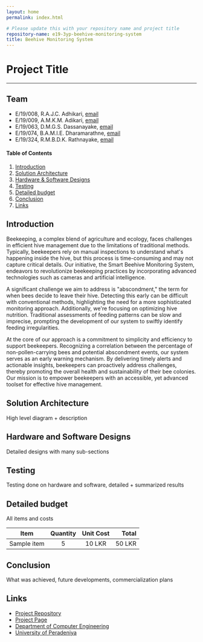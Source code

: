 ```yaml
---
layout: home
permalink: index.html

# Please update this with your repository name and project title
repository-name: e19-3yp-beehive-monitoring-system
title: Beehive Monitoring System
---
```


[comment]: # "This is the standard layout for the project, but you can clean this and use your own template"

# Project Title

---

## Team
-  E/19/008, R.A.J.C. Adhikari, [email](mailto:e19008@eng.pdn.ac.lk)
-  E/19/009, A.M.K.M. Adikari, [email](mailto:e19009@eng.pdn.ac.lk)
-  E/19/063, D.M.G.S. Dassanayake, [email](mailto:e19063@eng.pdn.ac.lk)
-  E/19/074, B.A.M.I.E. Dharamarathne, [email](mailto:e19074@eng.pdn.ac.lk)
-  E/19/324, R.M.B.D.K. Rathnayake, [email](mailto:e19324@eng.pdn.ac.lk)

<!-- Image (photo/drawing of the final hardware) should be here -->

<!-- This is a sample image, to show how to add images to your page. To learn more options, please refer [this](https://projects.ce.pdn.ac.lk/docs/faq/how-to-add-an-image/) -->

<!-- ![Sample Image](./images/sample.png) -->

#### Table of Contents
1. [Introduction](#introduction)
2. [Solution Architecture](#solution-architecture )
3. [Hardware & Software Designs](#hardware-and-software-designs)
4. [Testing](#testing)
5. [Detailed budget](#detailed-budget)
6. [Conclusion](#conclusion)
7. [Links](#links)

## Introduction

Beekeeping, a complex blend of agriculture and ecology, faces challenges in efficient hive management due to the limitations of traditional methods. Typically, beekeepers rely on manual inspections to understand what's happening inside the hive, but this process is time-consuming and may not capture critical details. Our initiative, the Smart Beehive Monitoring System, endeavors to revolutionize beekeeping practices by incorporating advanced technologies such as cameras and artificial intelligence.

A significant challenge we aim to address is "abscondment," the term for when bees decide to leave their hive. Detecting this early can be difficult with conventional methods, highlighting the need for a more sophisticated monitoring approach. Additionally, we're focusing on optimizing hive nutrition. Traditional assessments of feeding patterns can be slow and imprecise, prompting the development of our system to swiftly identify feeding irregularities.

At the core of our approach is a commitment to simplicity and efficiency to support beekeepers. Recognizing a correlation between the percentage of non-pollen-carrying bees and potential abscondment events, our system serves as an early warning mechanism. By delivering timely alerts and actionable insights, beekeepers can proactively address challenges, thereby promoting the overall health and sustainability of their bee colonies. Our mission is to empower beekeepers with an accessible, yet advanced toolset for effective hive management.


## Solution Architecture

High level diagram + description

## Hardware and Software Designs

Detailed designs with many sub-sections

## Testing

Testing done on hardware and software, detailed + summarized results

## Detailed budget

All items and costs

| Item          | Quantity  | Unit Cost  | Total  |
| ------------- |:---------:|:----------:|-------:|
| Sample item   | 5         | 10 LKR     | 50 LKR |

## Conclusion

What was achieved, future developments, commercialization plans

## Links

- [Project Repository](https://github.com/cepdnaclk/e19-3yp-beehive-monitoring-system)
- [Project Page](https://cepdnaclk.github.io/e19-3yp-beehive-monitoring-system)
- [Department of Computer Engineering](http://www.ce.pdn.ac.lk/)
- [University of Peradeniya](https://eng.pdn.ac.lk/)

[//]: # (Please refer this to learn more about Markdown syntax)
[//]: # (https://github.com/adam-p/markdown-here/wiki/Markdown-Cheatsheet)
